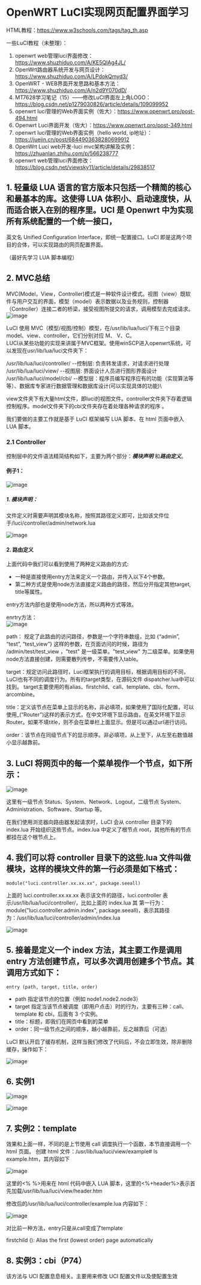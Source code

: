 # OpenWRT LuCI实现网页配置界面学习

HTML教程：https://www.w3schools.com/tags/tag_th.asp

一些LuCI教程（未整理）：
1. openwrt web管理luci界面修改：https://www.shuzhiduo.com/A/KE5QlAg4JL/
2. OpenWrt路由器系统开发与网页设计：https://www.shuzhiduo.com/A/LPdokQmyd3/
3. OpenWRT - WEB界面开发思路和基本方法：https://www.shuzhiduo.com/A/n2d9Y070dD/
4. MT7628学习笔记（15）——修改LuCI界面左上角LOGO：https://blog.csdn.net/p1279030826/article/details/109099952
5. openwrt luci管理的Web界面实例（佐大）：https://www.openwrt.pro/post-494.html
6. Openwrt Luci界面开发（佐大）：https://www.openwrt.pro/post-349.html
7. openwrt luci管理的Web界面实例（hello world, ip地址）：https://juejin.cn/post/6844903638280699912
8. OpenWrt Luci web开发-luci mvc架构讲解及实例：https://zhuanlan.zhihu.com/p/566238777
9. openwrt web管理luci界面修改：https://blog.csdn.net/viewsky11/article/details/29838517

## 1. 轻量级 LUA 语言的官方版本只包括一个精简的核心和最基本的库。这使得 LUA 体积小、启动速度快，从而适合嵌入在别的程序里。UCI 是 Openwrt 中为实现所有系统配置的一个统一接口，
英文名 Unified Configuration Interface，即统一配置接口。LuCI 即是这两个项目的合体，可以实现路由的网页配置界面。

（最好先学习 LUA 脚本编程）

## 2. MVC总结
MVC(Model，View，Controller)模式是一种软件设计模式。视图（view）既软件与用户交互的界面，模型（model）表示数据以及业务规则，控制器（Controller）连接二者的桥梁，接受视图所提交的请求，调用模型去完成请求。\
![image](https://user-images.githubusercontent.com/58734009/192149812-176c6dc2-7744-4864-a239-8ca52ed172f4.png)


LuCI 使用 MVC（模型/视图/控制）模型，在/usr/lib/lua/luci/下有三个目录 model、view、controller，它们分别对应 M、 V、C。\
LUCI从某些功能的实现来讲属于MVC框架。使用winSCP进入openwrt系统，可以发现在usr/lib/lua/luci文件夹下：

/usr/lib/lua/luci/controller/   --控制层: 负责转发请求，对请求进行处理\
/usr/lib/lua/luci/view/ 		--视图层: 界面设计人员进行图形界面设计\
/usr/lib/lua/luci/model/cbi/	--模型层：程序员编写程序应有的功能（实现算法等等）、数据库专家进行数据管理和数据库设计(可以实现具体的功能)\

view文件夹下有大量html文件，即luci的视图文件。controller文件夹下存着逻辑控制程序。model文件夹下的cbi文件夹存在着处理各种请求的程序 。

我们要做的主要工作就是基于 LuCI 框架编写 LUA 脚本、在 html 页面中嵌入 LUA 脚本。

### 2.1 Controller

控制层中的文件语法精简结构如下，主要为两个部分：***模块声明*** 和***路由定义***。
#### 例子1：
![image](https://user-images.githubusercontent.com/58734009/192149847-0e3dac34-9443-485b-99e1-d7e9c93d5ebc.png)

##### 1. 模块声明：
文件定义时需要声明其模块名称，按照其路径定义即可，比如该文件位于/luci/controller/admin/network.lua

![image](https://user-images.githubusercontent.com/58734009/192149887-d5a1dd29-73d9-47f2-843c-1c42e6c3babd.png)

#### 2. 路由定义
上面代码中我们可以看到使用了两种定义路由的方式:
* 一种是直接使用entry方法来定义一个路由，并传入以下4个参数。
* 第二种方式是使用node方法直接定义路由的路径，然后分开指定其他target, title等属性。

entry方法内部也是使用node方法，所以两种方式等效。

enrtry方法：\
![image](https://user-images.githubusercontent.com/58734009/192150383-8bce3184-8de0-42b3-97b2-be8dfb4a73bf.png)

path： 规定了此路由的访问路径，参数是一个字符串数组，比如 {“admin”, “test”, “test_view”} 这样的参数，在页面访问的时候，路径为 /admin/test/test_view ，"test" 是一级菜单。"test_view" 为二级菜单。如果使用node方法直接创建，则需要散列传参，不需要传入table。

target：规定访问此路径时，Luci框架执行的调用目标，根据调用目标的不同，LuCI也有不同的调度行为。所有的target类型，在源码文件 dispatcher.lua中可以找到。
target主要使用的有alias、firstchild、call、template、cbi、form、arcombine。

title：定义该节点在菜单上显示的名称，非必填项，如果使用了国际化配置，可以使用_(“Router”)这样的表示方式，在中文环境下显示路由，在英文环境下显示Router。如果不填title，则不会在菜单栏上面显示。但是可以通过url进行访问。

order：该节点在同级节点下的显示顺序。非必填项，从上至下，从左至右数值越小显示越靠前。



## 3. LuCI 将网页中的每一个菜单视作一个节点，如下所示：

![image](https://user-images.githubusercontent.com/58734009/187056730-6200598a-b952-4c3c-9b22-0515704e1aa7.png)

这里有一级节点 Status、System、Network、Logout，二级节点 System、Administration、Software、Startup 等。

在我们使用浏览器向路由器发起请求时，LuCI 会从 controller 目录下的 index.lua 开始组织这些节点。index.lua 中定义了根节点
root，其他所有的节点都挂在这个根节点上。

## 4. 我们可以将 controller 目录下的这些.lua 文件叫做模块，这样的模块文件的第一行必须是如下格式：

```
module("luci.controller.xx.xx.xx", package.seeall)
```

上面的 luci.controller.xx.xx.xx 表示该文件的路径，luci.controller 表示/usr/lib/lua/luci/controller/，比如上面的 index.lua 其
第一行为：module("luci.controller.admin.index", package.seeall)，表示其路径为：/usr/lib/lua/luci/controller/admin/index.lua

![image](https://user-images.githubusercontent.com/58734009/187058219-b2f73b5a-d5c0-4052-9106-b777fbdbdd37.png)


## 5. 接着是定义一个 index 方法，其主要工作是调用 entry 方法创建节点，可以多次调用创建多个节点。其调用方式如下：

```
entry (path, target, title, order)
```
  * path 指定该节点的位置（例如 node1.node2.node3）
  * target 指定当该节点被调度（即用户点击）时的行为，主要有三种：call、template 和 cbi，后面有 3 个实例。
  * title：标题，即我们在网页中看到的菜单
  * order：同一级节点之间的顺序，越小越靠前，反之越靠后（可选）

LuCI 默认开启了缓存机制，这样当我们修改了代码后，不会立即生效，除非删除缓存，操作如下：

![image](https://user-images.githubusercontent.com/58734009/191983451-823d94ab-1064-47fb-bed0-3f007d8919df.png)

## 6. 实例1
![image](https://user-images.githubusercontent.com/58734009/191985893-a6245819-a5e3-40d2-a02f-870f02bee073.png)

![image](https://user-images.githubusercontent.com/58734009/191990973-49a7933c-1ca5-402a-bd20-141afe49ecb1.png)

## 7. 实例2：template

效果和上面一样，不同的是上节使用 call 调度执行一个函数，本节直接调用一个 html 页面。
创建 html 文件：/usr/lib/lua/luci/view/example# ls example.htm，其内容如下

![image](https://user-images.githubusercontent.com/58734009/191991452-e7f57795-bf53-4b4b-ae3d-2dc2ce19bb47.png)

这里的<% %>用来在 html 代码中嵌入 LUA 脚本，这里的<%+header%>表示首先加载/usr/lib/lua/luci/view/header.htm

修改后的/usr/lib/lua/luci/controller/example.lua 内容如下：

![image](https://user-images.githubusercontent.com/58734009/191992222-af228ff1-49a9-44a6-932b-4c2aeafad24a.png)

对比前一种方法，entry只是从call变成了template

firstchild (): Alias the first (lowest order) page automatically

## 8. 实例3：cbi（P74）
该方法与 UCI 配置息息相关。主要用来修改 UCI 配置文件以及使配置生效



